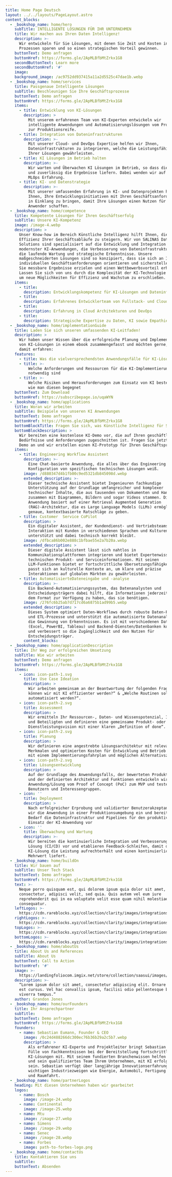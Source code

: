 ```yaml
---
title: Home Page Deutsch
layout: ../../layouts/PageLayout.astro
content_blocks:
  - _bookshop_name: home/hero
    subTitle: INTELLIGENTE LÖSUNGEN FÜR IHR UNTERNEHMEN
    title: Wir machen aus Ihren Daten Intelligenz!
    description: >-
      Wir entwickeln für Sie Lösungen, mit denen Sie Zeit und Kosten in Ihren
      Prozessen sparen und so einen strategischen Vorteil gewinnen.
    buttonText: Demo anfragen
    buttonHref: https://forms.gle/2ApMLBfbMtZrkx1G8
    secondButtonText: Learn more
    secondButtonHref: '#'
    image:
    background_image: /ac9752dd937415a11a2d5525c47dae1b.webp
  - _bookshop_name: home/services
    title: Passgenaue Intelligente Lösungen
    subTitle: Beschleunigen Sie Ihre Geschäftsprozesse
    buttonText: Demo anfragen
    buttonHref: https://forms.gle/2ApMLBfbMtZrkx1G8
    items:
      - title: Entwicklung von KI-Lösungen
        description: >
          Mit unserem erfahrenen Team von KI-Experten entwickeln wir
          intelligente Anwendungen und Automatisierungslösungen vom Prototyp bis
          zur Produktionsreife.
      - title: Integration von Dateninfrastrukturen
        description: >-
          Mit unserer Cloud- und DevOps Expertise helfen wir Ihnen,
          Dateninfrastrukturen zu integrieren, welche die Leistungsfähigkeit
          Ihrer Lösungen gewährleisten.
      - title: KI Lösungen im Betrieb halten
        description: >-
          Wir warten und Überwachen KI Lösungen im Betrieb, so dass diese sicher
          und zuverlässig die Ergebnisse liefern. Dabei wenden wir auf unsere
          MLOps Erfahrung.
      - title: KI- und Datenstrategie
        description: >-
          Mit unserer umfassenden Erfahrung in KI- und Datenprojekten helfen wir
          Ihnen, Ihre Entwicklungsinitiativen mit Ihren Geschäftsanforderungen
          in Einklang zu bringen, damit Ihre Lösungen einen Nutzen für die
          Anwender schaffen.
  - _bookshop_name: home/competence
    title: Kompetente Lösungen für Ihren Geschäftserfolg
    subTitle: Unsere KI-Kompetenz
    image: /image-4.webp
    description: >
      Unser Know-how im Bereich Künstliche Intelligenz hilft Ihnen, die
      Effizienz Ihrer Geschäftsabläufe zu steigern. Wir von SALINAS Data
      Solutions sind spezialisiert auf die Entwicklung und Integration
      modernster KI-Anwendungen, die Verbesserung von Dateninfrastrukturen sowie
      die laufende Wartung und strategische Erkenntnisse. Unsere
      maßgeschneiderten Lösungen sind so konzipiert, dass sie sich an Ihren
      individuellen Geschäftsanforderungen orientieren und sicherstellen, dass
      Sie messbare Ergebnisse erzielen und einen Wettbewerbsvorteil erhalten.
      Lassen Sie sich von uns durch die Komplexität der KI-Technologie führen,
      um neue Möglichkeiten für Effizienz und Wachstum zu erschließen.
    items:
      - title:
        description: Entwicklungskompetenz für KI-Lösungen und Dateninfrastrukturen
      - title:
        description: Erfahrenes Entwicklerteam von Fullstack- und Cloud-Entwicklern
      - title:
        description: Erfahrung in Cloud Architekturen und DevOps
      - title:
        description: Strategische Expertise zu Daten, KI sowie Empathie für Ihr Business
  - _bookshop_name: home/implementationGuide
    title: Laden Sie sich unseren umfassenden KI-Leitfaden!
    description: >
      Wir haben unser Wissen über die erfolgreiche Planung und Implementierung
      von KI-Lösungen in einem ebook zusammengefasst und möchten gerne, dass Sie
      damit erfahren:
    features:
      - title: Was die vielversprechendsten Anwendungsfälle für KI-Lösungen sind
      - title: >-
          Welche Anforderungen und Ressourcen für die KI-Implementierung
          notwendig sind
      - title: >-
          Welche Risiken und Herausforderungen zum Einsatz von KI bestehen und
          wie man diesen begegnet
    buttonText: Zum Download
    buttonHref: https://subscribepage.io/uqaWYN
  - _bookshop_name: home/applications
    title: Woran wir arbeiten
    subTitle: Beispiele von unseren KI Anwendungen
    buttonText: Demo anfragen
    buttonHref: https://forms.gle/2ApMLBfbMtZrkx1G8
    bottomBlockTitle: Fragen Sie sich, was Künstliche Intelligenz für Sie tun kann?
    bottomBlockDescription: >
      Wir bereiten eine kostenlose KI-Demo vor, die auf Ihren geschäftlichen
      Bedürfnisse und Anforderungen zugeschnitten ist. Fragen Sie jetzt eine
      Demo an und wir erstellen einen KI-Prototyp für Ihren Geschäftsprozess!
    items:
      - title: Engineering Workflow Assistent
        description: >-
          Eine Chat-basierte Anwendung, die alles über das Engineering und die
          Konfiguration von spezifischen technischen Lösungen weiß.
        image: /d880347d4b1fb00c9ed5321db845098d.webp
        extended_description: >-
          Dieser technische Assistent bietet Ingenieuren fachkundige
          Unterstützung auf der Grundlage umfangreicher und komplexer
          technischer Inhalte, die aus tausenden von Dokumenten und Handbüchern
          zusammen mit Diagrammen, Bildern und sogar Videos stammen. Die
          Anwendung basiert auf einer Retrieval Augmented Generation
          (RAG)-Architektur, die es Large Language Models (LLMs) ermöglicht,
          genaue, kontextbasierte Ratschläge zu geben.
      - title: Customer  Service CoPilot
        description: >
          Ein digitaler Assistent, der Kundendienst- und Vertriebsteams bei der
          Interaktion mit Kunden in verschiedenen Sprachen und Kulturen
          unterstützt und dabei technisch korrekt bleibt.
        image: /dfbca86b002e888c1bfbae55e2a7b20a.webp
        extended_description: >
          Dieser digitale Assistent lässt sich nahtlos in
          Kommunikationsplattformen integrieren und bietet Expertenwissen zu
          technischen Produkt- und Serviceinformationen. Mit seinen
          LLM-Funktionen bietet er fortschrittliche Übersetzungsfähigkeiten und
          passt sich an kulturelle Kontexte an, um klare und präzise
          Interaktionen auf globalen Märkten zu gewährleisten.
      - title: AutomatisierteDateneingabe und -analyse
        description: >-
          Ein Backend-Automatisierungssystem, das Datenanalysten und
          Entscheidungsträgern dabei hilft, die Informationen jederzeit in genau
          dem Format zur Verfügung zu haben, das sie benötigen.
        image: /276fc6b25ab7d717cd6a6875b1ad99b5.webp
        extended_description: >
          Dieses System optimiert Daten-Workflows durch robuste Daten-Pipelines
          und ETL-Prozesse und unterstützt die automatisierte Datenanalyse und
          die Gewinnung von Erkenntnissen. Es ist mit verschiedenen Datentools
          (Excel, PowerBI, Tableau) und Backend-Diensten/Datenbanken kompatibel
          und verbessert so die Zugänglichkeit und den Nutzen für
          Entscheidungsträger.
        content_blocks:
  - _bookshop_name: home/applicationDescription
    title: Ihr Weg zur erfolgreichen Umsetzung
    subTitle: Wie wir arbeiten
    buttonText: Demo anfragen
    buttonHref: https://forms.gle/2ApMLBfbMtZrkx1G8
    items:
      - icon: icon-path-1.svg
        title: Use Case Ideation
        description: >
          Wir arbeiten gemeinsam an der Beantwortung der folgenden Fragen: „Wie
          können wir mit KI effizienter werden?“ & „Welche Routinen sollten
          automatisiert werden?“.
      - icon: icon-path-2.svg
        title: Assessment
        description: >
          Wir ermitteln Ihr Ressourcen-, Daten- und Wissenspotenzial, Ihre Teams
          und Beteiligten und definieren eine gemeinsame Produkt- oder
          Dienstleistungsvision mit einer klaren „Definition of done“.
      - icon: icon-path-2.svg
        title: Planung
        description: >
          Wir definieren eine angestrebte Lösungsarchitektur mit relevanten
          Merkmalen und optimierten Kosten für Entwicklung und Betrieb zusammen
          mit einem Implementierungsfahrplan und möglichen Alternativszenarien.
      - icon: icon-path-2.svg
        title: Lösungsentwicklung
        description: >
          Auf der Grundlage des Anwendungsfalls, der bewerteten Produktvision
          und der definierten Architektur und Funktionen entwickeln wir die
          Anwendung/Lösung vom Proof of Concept (PoC) zum MVP und testen sie mit
          Benutzern und Interessengruppen.
      - icon: ''
        title: Deployment
        description: >
          Nach erfolgreicher Erprobung und validierter Benutzerakzeptanz setzen
          wir die Anwendung in einer Produktionsumgebung ein und bereiten bei
          Bedarf die Dateninfrastruktur und Pipelines für den produktiven
          Einsatz der KI-Anwendung vor
      - icon: ''
        title: Überwachung und Wartung
        description: >-
          Wir bereiten die kontinuierliche Integration und Verbesserung der
          Lösung (CI/CD) vor und etablieren Feedback-Schleifen, damit die
          KI-Lösung die Leistung aufrechterhält und einen kontinuierlichen
          Mehrwert liefert.
  - _bookshop_name: home/buildOn
    title: Wir bauen auf
    subTitle: Unser Tech Stack
    buttonText: Demo anfragen
    buttonHref: https://forms.gle/2ApMLBfbMtZrkx1G8
    text: >-
      Neque porro quisquam est, qui dolorem ipsum quia dolor sit amet,
      consectetur, adipisci velit, sed quia. Quis autem vel eum iure
      reprehenderit qui in ea voluptate velit esse quam nihil molestiae
      consequatur.
    leftLogos: >-
      https://cdn.rareblocks.xyz/collection/clarity/images/integrations/3/left-logos.png
    rightLogos: >-
      https://cdn.rareblocks.xyz/collection/clarity/images/integrations/3/right-logos.png
    topLogos: >-
      https://cdn.rareblocks.xyz/collection/clarity/images/integrations/3/top-logos.png
    bottomLogos: >-
      https://cdn.rareblocks.xyz/collection/clarity/images/integrations/3/bottom-logos.png
  - _bookshop_name: home/aboutUs
    title: About Us and References
    subTitle: About Us
    buttonText: Call to Action
    buttonHref: '#'
    image: >-
      https://landingfoliocom.imgix.net/store/collection/saasui/images/features/9/feature-9.png
    description: >-
      “Lorem ipsum dolor sit amet, consectetur adipiscing elit. Ornare non sed
      est cursus. Vel hac convallis ipsum, facilisi odio pellentesque bibendum
      viverra tempus.”
    author: Grandon Jones
  - _bookshop_name: home/ourFounders
    title: Ihr Ansprechpartner
    subTitle:
    buttonText: Demo anfragen
    buttonHref: https://forms.gle/2ApMLBfbMtZrkx1G8
    founders:
      - name: Sebastian Eumann, Founder & CEO
        image: /0c24d488266dc300ec76b36b29a2c5b7.webp
        description: >
          Als erfahrener KI-Experte und Projektleiter bringt Sebastian eine
          Fülle von Fachkenntnissen bei der Bereitstellung fortschrittlicher
          KI-Lösungen mit. Mit seinem fundierten Branchenwissen helfen Sebastian
          und sein qualifiziertes Team Ihrem Unternehmen, mit KI erfolgreich zu
          sein. Sebastian verfügt über langjährige Innovationserfahrung in allen
          wichtigen Industriezweigen wie Energie, Automobil, Fertigung und Luft-
          und Raumfahrt. 
  - _bookshop_name: home/partnerLogos
    heading: Mit diesen Unternehmen haben wir gearbeitet
    logos:
      - name: Bosch
        image: /image-24.webp
      - name: Continental
        image: /image-25.webp
      - name: Mtu
        image: /image-27.webp
      - name: Simens
        image: /image-29.webp
      - name: Senec
        image: /image-28.webp
      - name: Forbes
        image: path-to-forbes-logo.png
  - _bookshop_name: home/contactUs
    title: Kontaktieren Sie uns
    subTitle:
    buttonText: Absenden
---
```

